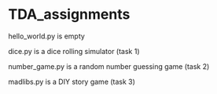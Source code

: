 # TDA_assignments

hello_world.py is empty

dice.py is a dice rolling simulator (task 1)

number_game.py is a random number guessing game (task 2)

madlibs.py is a DIY story game (task 3) 
